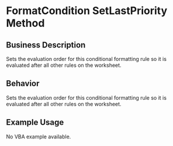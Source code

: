 # FormatCondition SetLastPriority Method

## Business Description
Sets the evaluation order for this conditional formatting rule so it is evaluated after all other rules on the worksheet.

## Behavior
Sets the evaluation order for this conditional formatting rule so it is evaluated after all other rules on the worksheet.

## Example Usage
No VBA example available.